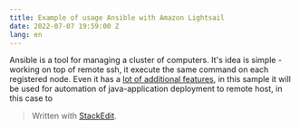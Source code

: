 ```yaml
---
title: Example of usage Ansible with Amazon Lightsail
date: 2022-07-07 19:59:00 Z
lang: en
---
```

Ansible is a tool for managing a cluster of computers. It's idea is simple - working on top of remote ssh, it execute the same command on each registered node. Even it has a [lot of additional features](https://www.redhat.com/en/technologies/management/ansible/what-is-ansible), in this sample it will be used for automation of java-application deployment to remote host, in this case to 

> Written with [StackEdit](https://stackedit.io/).
<!--stackedit_data:
eyJoaXN0b3J5IjpbLTEyMzUyNDU5OTgsLTE0ODIxMjA3MzcsNT
E2NjIwNDc3LDE4NTU5MTM0ODBdfQ==
-->